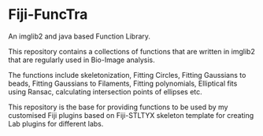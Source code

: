 # Fiji-FuncTra

An imglib2 and java based Function Library.

This repository contains a collections of functions that are written in imglib2 that are regularly used in Bio-Image analysis. 

The functions include skeletonization, Fitting Circles, Fitting Gaussians to beads, Fitting Gaussians to Filaments, Fitting polynomials, Elliptical fits using Ransac, calculating intersection points of ellipses etc.

This repository is the base for providing functions to be used by my customised Fiji plugins based on Fiji-STLTYX skeleton template for creating Lab plugins for different labs.
